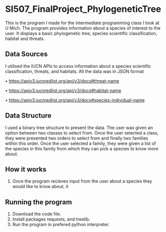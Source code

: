 # SI507_FinalProject_PhylogeneticTree

This is the program I made for the intermediate programming class I took at U Mich. The program provides information about a species of interest to the user. It displays a basic phylogenetic tree, species scientific classification, habitat and threats.

## Data Sources

I utilised the IUCN APIs to access information about a species scientific classification, threats, and habitats. All the data was in JSON format

•	https://apiv3.iucnredlist.org/api/v3/docs#threat-name

•	https://apiv3.iucnredlist.org/api/v3/docs#habitat-name

•	https://apiv3.iucnredlist.org/api/v3/docs#species-individual-name

## Data Structure

I used a binary tree structure to present the data. The user was given an option between two classes to select from. Once the user selected a class, they were presented two orders to select from and finally two families within this order. Once the user selected a family, they were given a list of the species in this family from which they can pick a species to know more about.

## How it works

1) Once the program recieves input from the user about a species they would like to know about, it 

## Running the program

1) Download the code file. 
2) Install packages requests, and treelib.
3) Run the program in prefered python interpreter.
